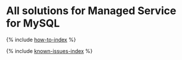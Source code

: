 # All solutions for Managed Service for MySQL

{% include [how-to-index](how-to/index.md) %}

{% include [known-issues-index](known-issues/index.md) %}
